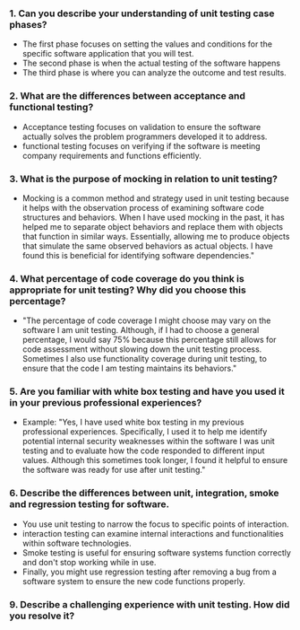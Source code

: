 ### 1. Can you describe your understanding of unit testing case phases?
* The first phase focuses on setting the values and conditions for the specific software application that you will test.
* The second phase is when the actual testing of the software happens
* The third phase is where you can analyze the outcome and test results.

### 2. What are the differences between acceptance and functional testing?
* Acceptance testing focuses on validation to ensure the software actually solves the problem programmers developed it to address.
* functional testing focuses on verifying if the software is meeting company requirements and functions efficiently. 

### 3. What is the purpose of mocking in relation to unit testing?
* Mocking is a common method and strategy used in unit testing because it helps with the observation process of examining software code structures and behaviors. When I have used mocking in the past, it has helped me to separate object behaviors and replace them with objects that function in similar ways. Essentially, allowing me to produce objects that simulate the same observed behaviors as actual objects. I have found this is beneficial for identifying software dependencies."

### 4. What percentage of code coverage do you think is appropriate for unit testing? Why did you choose this percentage?
* "The percentage of code coverage I might choose may vary on the software I am unit testing. Although, if I had to choose a general percentage, I would say 75% because this percentage still allows for code assessment without slowing down the unit testing process. Sometimes I also use functionality coverage during unit testing, to ensure that the code I am testing maintains its behaviors."

### 5. Are you familiar with white box testing and have you used it in your previous professional experiences?
* Example: "Yes, I have used white box testing in my previous professional experiences. Specifically, I used it to help me identify potential internal security weaknesses within the software I was unit testing and to evaluate how the code responded to different input values. Although this sometimes took longer, I found it helpful to ensure the software was ready for use after unit testing."

### 6. Describe the differences between unit, integration, smoke and regression testing for software.
* You use unit testing to narrow the focus to specific points of interaction. 
* interaction testing can examine internal interactions and functionalities within software technologies.
* Smoke testing is useful for ensuring software systems function correctly and don't stop working while in use.
* Finally, you might use regression testing after removing a bug from a software system to ensure the new code functions properly. 

### 9. Describe a challenging experience with unit testing. How did you resolve it?
